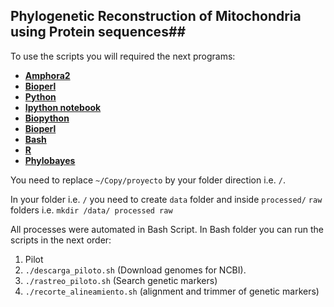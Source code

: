 ## Phylogenetic Reconstruction of Mitochondria using Protein sequences##

To use the scripts you will required the next programs:

- [**Amphora2**](https://github.com/martinwu/AMPHORA2)
- [**Bioperl**](http://www.bioperl.org/wiki/Main_Page)
- [**Python**](https://www.python.org/)
- [**Ipython notebook**](http://ipython.org/notebook.html)
- [**Biopython**](https://www.python.org/)
- [**Bioperl**](http://www.bioperl.org/wiki/Main_Page)
- [**Bash**](https://www.gnu.org/software/bash/)
- [**R**](http://www.r-project.org/)
- [**Phylobayes**](http://megasun.bch.umontreal.ca/People/lartillot/www/download.html)

You need to replace `~/Copy/proyecto` by your folder direction i.e. `/`.

In your folder i.e. `/` you need to create `data` folder and inside `processed/` `raw` folders i.e. `mkdir /data/ processed raw`

All processes were automated in Bash Script.
In Bash folder you can run the scripts in the next order:

1. Pilot
 1. `./descarga_piloto.sh` (Download genomes for NCBI).
 2. `./rastreo_piloto.sh` (Search genetic markers)
 3. `./recorte_alineamiento.sh` (alignment and trimmer of genetic markers)
